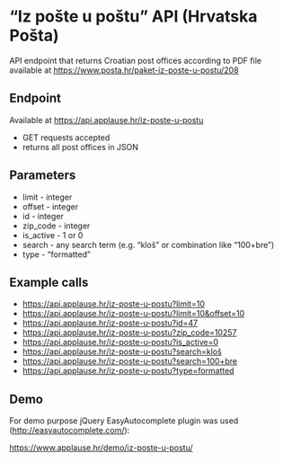 # “Iz pošte u poštu” API (Hrvatska Pošta)

API endpoint that returns Croatian post offices according to PDF file available at https://www.posta.hr/paket-iz-poste-u-postu/208

## Endpoint

Available at https://api.applause.hr/iz-poste-u-postu

* GET requests accepted
* returns all post offices in JSON

## Parameters

* limit - integer
* offset - integer
* id - integer
* zip_code - integer
* is_active - 1 or 0
* search - any search term (e.g. “kloš” or combination like “100+bre”)
* type - “formatted”

## Example calls

* https://api.applause.hr/iz-poste-u-postu?limit=10
* https://api.applause.hr/iz-poste-u-postu?limit=10&offset=10
* https://api.applause.hr/iz-poste-u-postu?id=47
* https://api.applause.hr/iz-poste-u-postu?zip_code=10257
* https://api.applause.hr/iz-poste-u-postu?is_active=0
* https://api.applause.hr/iz-poste-u-postu?search=kloš
* https://api.applause.hr/iz-poste-u-postu?search=100+bre
* https://api.applause.hr/iz-poste-u-postu?type=formatted

## Demo

For demo purpose jQuery EasyAutocomplete plugin was used (http://easyautocomplete.com/):

https://www.applause.hr/demo/iz-poste-u-postu/

